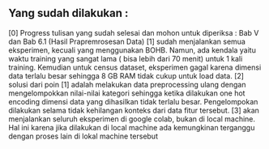 ## Yang sudah dilakukan : 


[0] Progress tulisan yang sudah selesai dan mohon untuk diperiksa : Bab V dan Bab 6.1 (Hasil Prapremrosesan Data)
[1] sudah menjalankan semua eksperimen, kecuali yang menggunakan BOHB. Namun, ada kendala yaitu waktu training yang sangat lama ( bisa lebih dari 70 menit) untuk 1 kali training. Kemudian untuk census dataset, eksperimen gagal karena dimensi data terlalu besar sehingga 8 GB RAM tidak cukup untuk load data. 
[2] solusi dari poin [1] adalah melakukan data preprocessing ulang dengan mengelompokkan nilai-nilai kategori sehingga ketika dilakukan one hot encoding dimensi data yang dihasilkan tidak terlalu besar. Pengelompokan dilakukan selama tidak kehilangan konteks dari data fitur tersebut.
[3] akan menjalankan seluruh eksperimen di google colab, bukan di local machine. Hal ini karena jika dilakukan di local machine ada kemungkinan terganggu dengan proses lain di lokal machine tersebut 

